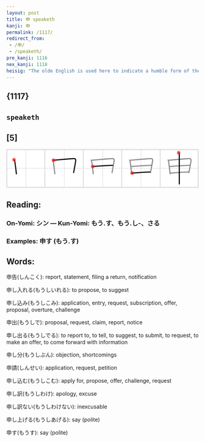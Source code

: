 ```yaml
---
layout: post
title: 申 speaketh
kanji: 申
permalink: /1117/
redirect_from:
 - /申/
 - /speaketh/
pre_kanji: 1116
nex_kanji: 1118
heisig: "The olde English is used here to indicate a humble form of the third person singular of the verb "to speak." It is written by a <i>tongue wagging in the mouth</i> with a <i>walking stick</i> rammed through it and coming out at both ends."
---
```


## {1117}

## `speaketh`

## [5]

<div class="stroke"><img src="../images/E794B3.png" /></div>

## Reading:

### On-Yomi: シン &mdash; Kun-Yomi: もう.す、もう.し-、さる

### Examples: 申す (もう.す)

## Words:

申告(しんこく): report, statement, filing a return, notification

申し入れる(もうしいれる): to propose, to suggest

申し込み(もうしこみ): application, entry, request, subscription, offer, proposal, overture, challenge

申出(もうしで): proposal, request, claim, report, notice

申し出る(もうしでる): to report to, to tell, to suggest, to submit, to request, to make an offer, to come forward with information

申し分(もうしぶん): objection, shortcomings

申請(しんせい): application, request, petition

申し込む(もうしこむ): apply for, propose, offer, challenge, request

申し訳(もうしわけ): apology, excuse

申し訳ない(もうしわけない): inexcusable

申し上げる(もうしあげる): say (polite)

申す(もうす): say (polite)

